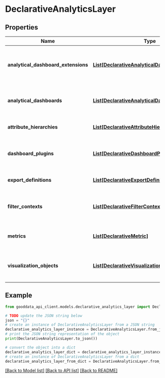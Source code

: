 # DeclarativeAnalyticsLayer


## Properties

Name | Type | Description | Notes
------------ | ------------- | ------------- | -------------
**analytical_dashboard_extensions** | [**List[DeclarativeAnalyticalDashboardExtension]**](DeclarativeAnalyticalDashboardExtension.md) | A list of dashboard permissions assigned to a related dashboard. | [optional] 
**analytical_dashboards** | [**List[DeclarativeAnalyticalDashboard]**](DeclarativeAnalyticalDashboard.md) | A list of analytical dashboards available in the model. | [optional] 
**attribute_hierarchies** | [**List[DeclarativeAttributeHierarchy]**](DeclarativeAttributeHierarchy.md) | A list of attribute hierarchies. | [optional] 
**dashboard_plugins** | [**List[DeclarativeDashboardPlugin]**](DeclarativeDashboardPlugin.md) | A list of dashboard plugins available in the model. | [optional] 
**export_definitions** | [**List[DeclarativeExportDefinition]**](DeclarativeExportDefinition.md) | A list of export definitions. | [optional] 
**filter_contexts** | [**List[DeclarativeFilterContext]**](DeclarativeFilterContext.md) | A list of filter contexts available in the model. | [optional] 
**metrics** | [**List[DeclarativeMetric]**](DeclarativeMetric.md) | A list of metrics available in the model. | [optional] 
**visualization_objects** | [**List[DeclarativeVisualizationObject]**](DeclarativeVisualizationObject.md) | A list of visualization objects available in the model. | [optional] 

## Example

```python
from gooddata_api_client.models.declarative_analytics_layer import DeclarativeAnalyticsLayer

# TODO update the JSON string below
json = "{}"
# create an instance of DeclarativeAnalyticsLayer from a JSON string
declarative_analytics_layer_instance = DeclarativeAnalyticsLayer.from_json(json)
# print the JSON string representation of the object
print(DeclarativeAnalyticsLayer.to_json())

# convert the object into a dict
declarative_analytics_layer_dict = declarative_analytics_layer_instance.to_dict()
# create an instance of DeclarativeAnalyticsLayer from a dict
declarative_analytics_layer_from_dict = DeclarativeAnalyticsLayer.from_dict(declarative_analytics_layer_dict)
```
[[Back to Model list]](../README.md#documentation-for-models) [[Back to API list]](../README.md#documentation-for-api-endpoints) [[Back to README]](../README.md)



